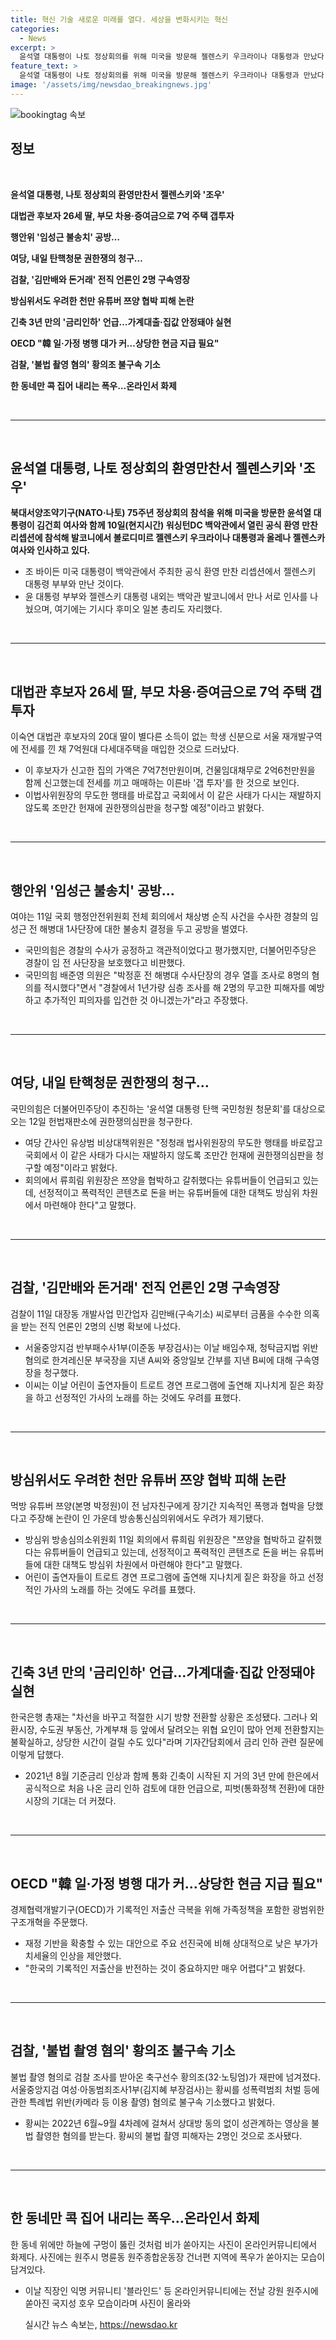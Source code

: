 ```yaml
---
title: 혁신 기술 새로운 미래를 열다. 세상을 변화시키는 혁신
categories:
  - News
excerpt: >
  윤석열 대통령이 나토 정상회의를 위해 미국을 방문해 젤렌스키 우크라이나 대통령과 만났다. 이 외에도 대법관 후보자의 딸이 신축 다세대주택을 매입한 의혹, 임성근 전 해병대 1사단장에 대한 공방, 윤석열 대통령 탄핵 국민청원 청문회와 관련한 권한쟁의심판 청구, 김만배로부터 돈을 받은 의혹을 받는 전직 언론인 2명 구속영장, 그리고 한은에서 금리 인하 검토에 대한 언급 등이 주목받고 있다. 또한, 남자친구로부터 폭행과 협박을 받았다고 주장하는 유튜버 쯔양과 관련된 방심위의 우려, 황의조 축구선수의 불법 촬영 혐의 등 다양한 이슈가 논의되고 있다.
feature_text: >
  윤석열 대통령이 나토 정상회의를 위해 미국을 방문해 젤렌스키 우크라이나 대통령과 만났다. 이 외에도 대법관 후보자의 딸이 신축 다세대주택을 매입한 의혹, 임성근 전 해병대 1사단장에 대한 공방, 윤석열 대통령 탄핵 국민청원 청문회와 관련한 권한쟁의심판 청구, 김만배로부터 돈을 받은 의혹을 받는 전직 언론인 2명 구속영장, 그리고 한은에서 금리 인하 검토에 대한 언급 등이 주목받고 있다. 또한, 남자친구로부터 폭행과 협박을 받았다고 주장하는 유튜버 쯔양과 관련된 방심위의 우려, 황의조 축구선수의 불법 촬영 혐의 등 다양한 이슈가 논의되고 있다.
image: '/assets/img/newsdao_breakingnews.jpg'
---
```


<p><img src="/assets/img/newsdao_breakingnews.jpg" alt="bookingtag 속보" /></p>

<h2 data-ke-size="size26"><b>정보</b></h2>

<p data-ke-size="size16">&nbsp;</p>

<p data-ke-size="size16"><b>윤석열 대통령, 나토 정상회의 환영만찬서 젤렌스키와 '조우'</b></p>

<p data-ke-size="size16"><b>대법관 후보자 26세 딸, 부모 차용·증여금으로 7억 주택 갭투자</b></p>

<p data-ke-size="size16"><b>행안위 '임성근 불송치' 공방…</b></p>

<p data-ke-size="size16"><b>여당, 내일 탄핵청문 권한쟁의 청구…</b></p>

<p data-ke-size="size16"><b>검찰, '김만배와 돈거래' 전직 언론인 2명 구속영장</b></p>

<p data-ke-size="size16"><b>방심위서도 우려한 천만 유튜버 쯔양 협박 피해 논란</b></p>

<p data-ke-size="size16"><b>긴축 3년 만의 '금리인하' 언급…가계대출·집값 안정돼야 실현</b></p>

<p data-ke-size="size16"><b>OECD "韓 일·가정 병행 대가 커…상당한 현금 지급 필요"</b></p>

<p data-ke-size="size16"><b>검찰, '불법 촬영 혐의' 황의조 불구속 기소</b></p>

<p data-ke-size="size16"><b>한 동네만 콕 집어 내리는 폭우…온라인서 화제</b></p>

<p data-ke-size="size16">&nbsp;</p>

<hr>

<p data-ke-size="size16">&nbsp;</p>

<h2 data-ke-size="size26">윤석열 대통령, 나토 정상회의 환영만찬서 젤렌스키와 '조우'</h2>

<p data-ke-size="size16"><b>북대서양조약기구(NATO·나토) 75주년 정상회의 참석을 위해 미국을 방문한 윤석열 대통령이 김건희 여사와 함께 10일(현지시간) 워싱턴DC 백악관에서 열린 공식 환영 만찬 리셉션에 참석해 발코니에서 볼로디미르 젤렌스키 우크라이나 대통령과 올레나 젤렌스카 여사와 인사하고 있다.</b></p>

<ul>
<li>조 바이든 미국 대통령이 백악관에서 주최한 공식 환영 만찬 리셉션에서 젤렌스키 대통령 부부와 만난 것이다.</li>
<li>윤 대통령 부부와 젤렌스키 대통령 내외는 백악관 발코니에서 만나 서로 인사를 나눴으며, 여기에는 기시다 후미오 일본 총리도 자리했다.</li>
</ul>

<p data-ke-size="size16">&nbsp;</p>

<hr>

<p data-ke-size="size16">&nbsp;</p>

<h2 data-ke-size="size26">대법관 후보자 26세 딸, 부모 차용·증여금으로 7억 주택 갭투자</h2>

<p data-ke-size="size16">이숙연 대법관 후보자의 20대 딸이 별다른 소득이 없는 학생 신분으로 서울 재개발구역에 전세를 낀 채 7억원대 다세대주택을 매입한 것으로 드러났다.</p>

<ul>
<li>이 후보자가 신고한 집의 가액은 7억7천만원이며, 건물임대채무로 2억6천만원을 함께 신고했는데 전세를 끼고 매매하는 이른바 '갭 투자'를 한 것으로 보인다.</li>
<li>이법사위원장의 무도한 행태를 바로잡고 국회에서 이 같은 사태가 다시는 재발하지 않도록 조만간 헌재에 권한쟁의심판을 청구할 예정"이라고 밝혔다.</li>
</ul>

<p data-ke-size="size16">&nbsp;</p>

<hr>

<p data-ke-size="size16">&nbsp;</p>

<h2 data-ke-size="size26">행안위 '임성근 불송치' 공방…</h2>

<p data-ke-size="size16">여야는 11일 국회 행정안전위원회 전체 회의에서 채상병 순직 사건을 수사한 경찰의 임성근 전 해병대 1사단장에 대한 불송치 결정을 두고 공방을 벌였다.</p>

<ul>
<li>국민의힘은 경찰의 수사가 공정하고 객관적이었다고 평가했지만, 더불어민주당은 경찰이 임 전 사단장을 보호했다고 비판했다.</li>
<li>국민의힘 배준영 의원은 "박정훈 전 해병대 수사단장의 경우 열흘 조사로 8명의 혐의를 적시했다"면서 "경찰에서 1년가량 심층 조사를 해 2명의 무고한 피해자를 예방하고 추가적인 피의자를 입건한 것 아니겠는가"라고 주장했다.</li>
</ul>

<p data-ke-size="size16">&nbsp;</p>

<hr>

<p data-ke-size="size16">&nbsp;</p>

<h2 data-ke-size="size26">여당, 내일 탄핵청문 권한쟁의 청구…</h2>

<p data-ke-size="size16">국민의힘은 더불어민주당이 추진하는 '윤석열 대통령 탄핵 국민청원 청문회'를 대상으로 오는 12일 헌법재판소에 권한쟁의심판을 청구한다.</p>

<ul>
<li>여당 간사인 유상범 비상대책위원은 "정청래 법사위원장의 무도한 행태를 바로잡고 국회에서 이 같은 사태가 다시는 재발하지 않도록 조만간 헌재에 권한쟁의심판을 청구할 예정"이라고 밝혔다.</li>
<li>회의에서 류희림 위원장은 쯔양을 협박하고 갈취했다는 유튜버들이 언급되고 있는데, 선정적이고 폭력적인 콘텐츠로 돈을 버는 유튜버들에 대한 대책도 방심위 차원에서 마련해야 한다"고 말했다.</li>
</ul>

<p data-ke-size="size16">&nbsp;</p>

<hr>

<p data-ke-size="size16">&nbsp;</p>

<h2 data-ke-size="size26">검찰, '김만배와 돈거래' 전직 언론인 2명 구속영장</h2>

<p data-ke-size="size16">검찰이 11일 대장동 개발사업 민간업자 김만배(구속기소) 씨로부터 금품을 수수한 의혹을 받는 전직 언론인 2명의 신병 확보에 나섰다.</p>

<ul>
<li>서울중앙지검 반부패수사1부(이준동 부장검사)는 이날 배임수재, 청탁금지법 위반 혐의로 한겨레신문 부국장을 지낸 A씨와 중앙일보 간부를 지낸 B씨에 대해 구속영장을 청구했다.</li>
<li>이씨는 이날 어린이 출연자들이 트로트 경연 프로그램에 출연해 지나치게 짙은 화장을 하고 선정적인 가사의 노래를 하는 것에도 우려를 표했다.</li>
</ul>

<p data-ke-size="size16">&nbsp;</p>

<hr>

<p data-ke-size="size16">&nbsp;</p>

<h2 data-ke-size="size26">방심위서도 우려한 천만 유튜버 쯔양 협박 피해 논란</h2>

<p data-ke-size="size16">먹방 유튜버 쯔양(본명 박정원)이 전 남자친구에게 장기간 지속적인 폭행과 협박을 당했다고 주장해 논란이 인 가운데 방송통신심의위에서도 우려가 제기됐다.</p>

<ul>
<li>방심위 방송심의소위원회 11일 회의에서 류희림 위원장은 "쯔양을 협박하고 갈취했다는 유튜버들이 언급되고 있는데, 선정적이고 폭력적인 콘텐츠로 돈을 버는 유튜버들에 대한 대책도 방심위 차원에서 마련해야 한다"고 말했다.</li>
<li>어린이 출연자들이 트로트 경연 프로그램에 출연해 지나치게 짙은 화장을 하고 선정적인 가사의 노래를 하는 것에도 우려를 표했다.</li>
</ul>

<p data-ke-size="size16">&nbsp;</p>

<hr>

<p data-ke-size="size16">&nbsp;</p>

<h2 data-ke-size="size26">긴축 3년 만의 '금리인하' 언급…가계대출·집값 안정돼야 실현</h2>

<p data-ke-size="size16">한국은행 총재는 "차선을 바꾸고 적절한 시기 방향 전환할 상황은 조성됐다. 그러나 외환시장, 수도권 부동산, 가계부채 등 앞에서 달려오는 위협 요인이 많아 언제 전환할지는 불확실하고, 상당한 시간이 걸릴 수도 있다"라며 기자간담회에서 금리 인하 관련 질문에 이렇게 답했다.</p>

<ul>
<li>2021년 8월 기준금리 인상과 함께 통화 긴축이 시작된 지 거의 3년 만에 한은에서 공식적으로 처음 나온 금리 인하 검토에 대한 언급으로, 피벗(통화정책 전환)에 대한 시장의 기대는 더 커졌다.</li>
</ul>

<p data-ke-size="size16">&nbsp;</p>

<hr>

<p data-ke-size="size16">&nbsp;</p>

<h2 data-ke-size="size26">OECD "韓 일·가정 병행 대가 커…상당한 현금 지급 필요"</h2>

<p data-ke-size="size16">경제협력개발기구(OECD)가 기록적인 저출산 극복을 위해 가족정책을 포함한 광범위한 구조개혁을 주문했다.</p>

<ul>
<li>재정 기반을 확충할 수 있는 대안으로 주요 선진국에 비해 상대적으로 낮은 부가가치세율의 인상을 제안했다.</li>
<li>"한국의 기록적인 저출산을 반전하는 것이 중요하지만 매우 어렵다"고 밝혔다.</li>
</ul>

<p data-ke-size="size16">&nbsp;</p>

<hr>

<p data-ke-size="size16">&nbsp;</p>

<h2 data-ke-size="size26">검찰, '불법 촬영 혐의' 황의조 불구속 기소</h2>

<p data-ke-size="size16">불법 촬영 혐의로 검찰 조사를 받아온 축구선수 황의조(32·노팅엄)가 재판에 넘겨졌다. 서울중앙지검 여성·아동범죄조사1부(김지혜 부장검사)는 황씨를 성폭력범죄 처벌 등에 관한 특례법 위반(카메라 등 이용 촬영) 혐의로 불구속 기소했다고 밝혔다.</p>

<ul>
<li>황씨는 2022년 6월~9월 4차례에 걸쳐서 상대방 동의 없이 성관계하는 영상을 불법 촬영한 혐의를 받는다. 황씨의 불법 촬영 피해자는 2명인 것으로 조사됐다.</li>
</ul>

<p data-ke-size="size16">&nbsp;</p>

<hr>

<p data-ke-size="size16">&nbsp;</p>

<h2 data-ke-size="size26">한 동네만 콕 집어 내리는 폭우…온라인서 화제</h2>

<p data-ke-size="size16">한 동네 위에만 하늘에 구멍이 뚫린 것처럼 비가 쏟아지는 사진이 온라인커뮤니티에서 화제다. 사진에는 원주시 명륜동 원주종합운동장 건너편 지역에 폭우가 쏟아지는 모습이 담겨있다.</p>

<p><ul>
<li>이날 직장인 익명 커뮤니티 '블라인드' 등 온라인커뮤니티에는 전날 강원 원주시에 쏟아진 국지성 호우 모습이라며 사진이 올라와</p>
실시간 뉴스 속보는, <a href="https://newsdao.kr" rel="dofollow">https://newsdao.kr</a>


